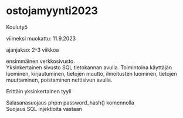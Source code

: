 # ostojamyynti2023
Koulutyö

viimeksi muokattu: 11.9.2023

ajanjakso: 2-3 viikkoa

ensimmäinen verkkosivusto.\
Yksinkertainen sivusto SQL tietokannan avulla. Toimintoina käyttäjän luominen, kirjautuminen, tietojen muutto, ilmoitusten luominen, tietojen muuttaminen, poistaminen nettisivun avulla.

Erittäin yksinkertainen tyyli

Salasanasuojaus php:n password_hash() komennolla\
Suojaus SQL injektioita vastaan
